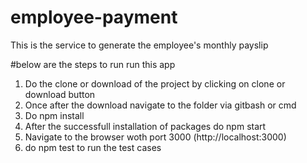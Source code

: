 # employee-payment
This is the service to generate the employee's monthly payslip

#below are the steps to run run this app
1) Do the clone or download of the project by clicking on clone or download button  
2) Once after the download navigate to the folder via gitbash or cmd  
3) Do npm install   
4) After the successfull installation of packages do npm start   
5) Navigate to the browser woth port 3000 (http://localhost:3000)   
6) do npm test to run the test cases     
